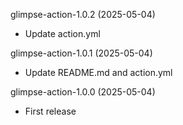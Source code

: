 glimpse-action-1.0.2 (2025-05-04)

- Update action.yml

glimpse-action-1.0.1 (2025-05-04)

- Update README.md and action.yml

glimpse-action-1.0.0 (2025-05-04)

- First release
